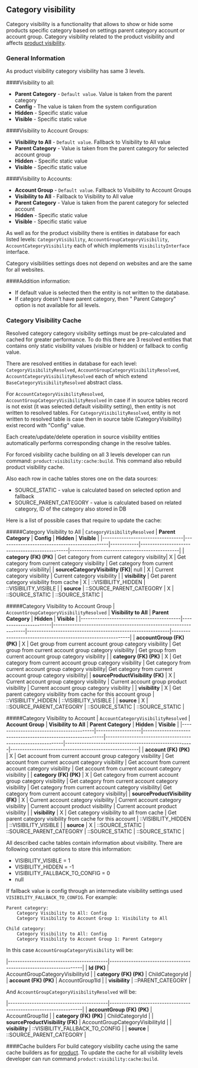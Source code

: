 Category visibility
-------------------

Category visibility is a functionality that allows to show or hide some products specific category based on settings parent category
account or account group. Category visibility related to the product visibility and affects [product visibility](./product-visibility.md).

### General Information
As product visibility category visibility has same 3 levels.

####Visibility to all:
* **Parent Category** - `Default value`. Value is taken from the parent category
* **Config** - The value is taken from the system configuration
* **Hidden** - Specific static value
* **Visible** - Specific static value

####Visibility to Account Groups:
* **Visibility to All**  - `Default value`. Fallback to Visibility to All value
* **Parent Category** - Value is taken from the parent category for selected account group
* **Hidden** - Specific static value
* **Visible** - Specific static value

####Visibility to Accounts:
* **Account Group** - `Default value`. Fallback to Visibility to Account Groups
* **Visibility to All** - Fallback to Visibility to All value
* **Parent Category** - Value is taken from the parent category for selected account
* **Hidden** - Specific static value
* **Visible** - Specific static value

As well as for the product visibility there is entities in database for each listed levels:
`CategoryVisibility`, `AccountGroupCategoryVisibility`, `AccountCategoryVisibility` each of which implements 
`VisibilityInterface` interface.

Category visibilities settings does not depend on websites and are the same for all websites.

####Addition information:

* If default value is selected then the entity is not written to the database.
* If category doesn't have parent category, then " Parent Category" option is not available for all levels. 

### Category Visibility Cache

Resolved category category visibility settings must be pre-calculated and cached for greater performance. 
To do this there are 3 resolved entities that contains only static visibility values (visible or hidden) or fallback to config value.

There are resolved entities in database for each level:
`CategoryVisibilityResolved`, `AccountGroupCategoryVisibilityResolved`, `AccountCategoryVisibilityResolved`
each of which extend `BaseCategoryVisibilityResolved` abstract class.

For `AccountCategoryVisibilityResolved`, `AccountGroupCategoryVisibilityResolved` in case if in source tables 
record is not exist (it was selected default visibility setting), then entity is not written to resolved tables.
For `CategoryVisibilityResolved`, entity is not written to resolved table is case then in source table 
(CategoryVisibility) exist record with "Config" value.

Each create/update/delete operation in source visibility entities automatically performs 
corresponding change in the resolve tables.

For forced visibility cache building on all 3 levels developer can run command: 
`product:visibility:cache:build`. This command also rebuild product visibility cache.

Also each row in cache tables stores one on the data sources:
* SOURCE_STATIC - value is calculated based on selected option and fallback
* SOURCE_PARENT_CATEGORY - value is calculated based on related category, ID of the category also stored in DB

Here is a list of possible cases that require to update the cache:

#####Category Visibility to All
| `CategoryVisibilityResolved`     | **Parent Category**                          | **Config** | **Hidden**                                    | **Visible**                                  |
|----------------------------------|----------------------------------------------|------------|-----------------------------------------------|----------------------------------------------|
| **category (FK) (PK)**           | Get category from current category visibility|      X     | Get category from current category visibility | Get category from current category visibility|
| **sourceCategoryVisibility (FK)**|                   null                       |      X     | Current category visibility                   | Current category visibility                  |
| **visibility**                   | Get parent category visibility from cache    |      X     |             ::VISIBILITY_HIDDEN               |             ::VISIBILITY_VISIBLE             |
| **source**                       |           ::SOURCE_PARENT_CATEGORY           |      X     |               ::SOURCE_STATIC                 |               ::SOURCE_STATIC                |

#####Category Visibility to Account Group
| `AccountGroupCategoryVisibilityResolved` | **Visibility to All** | **Parent Category**                                              | **Hidden**                                                 | **Visible**                                                |
|------------------------------------------|-----------------------|------------------------------------------------------------------|------------------------------------------------------------|------------------------------------------------------------|
| **accountGroup (FK) (PK)**               |          X            | Get group from current account group category visibility         | Get group from current account group category visibility   | Get group from current account group category visibility   |
| **category (FK) (PK)**                   |          X            | Get category from current account group category visibility      | Get category from current account group category visibility| Get category from current account group category visibility|
| **sourceProductVisibility (FK)**         |          X            | Current account group category visibility                        | Current account group product visibility                   | Current account group category visibility                  |
| **visibility**                           |          X            | Get parent category visibility from cache for this account group |                     ::VISIBILITY_HIDDEN                    |                   ::VISIBILITY_VISIBLE                     |
| **source**                               |          X            |           ::SOURCE_PARENT_CATEGORY                               |                       ::SOURCE_STATIC                      |                     ::SOURCE_STATIC                        |

#####Category Visibility to Account
| `AccountCategoryVisibilityResolved`     | **Account Group** | **Visibility to All**                                       | **Parent Category**                                        | **Hidden**                                           | **Visible**                                          |
|-----------------------------------------|-------------------|-------------------------------------------------------------|------------------------------------------------------------|------------------------------------------------------|------------------------------------------------------|
| **account (FK) (PK)**                   |         X         | Get account from current account group category visibility  | Get account from current account category visibility       | Get account from current account category visibility | Get account from current account category visibility |
| **category (FK) (PK)**                  |         X         | Get category from current account group category visibility | Get category from current account category visibility      | Get category from current account category visibility| Get category from current account category visibility|
| **sourceProductVisibility (FK)**        |         X         | Current account category visibility                         | Current account category visibility                        | Current account product visibility                   | Current account product visibility                   |
| **visibility**                          |         X         | Get category visibility to all from cache                   | Get parent category visibility from cache for this account |                   ::VISIBILITY_HIDDEN                |                   ::VISIBILITY_VISIBLE               |
| **source**                              |         X         |                 ::SOURCE_STATIC                             |               ::SOURCE_PARENT_CATEGORY                     |                     ::SOURCE_STATIC                  |                       ::SOURCE_STATIC                |


All described cache tables contain information about visibility. 
There are following constant options to store this information:

* VISIBILITY_VISIBLE = 1
* VISIBILITY_HIDDEN = -1
* VISIBILITY_FALLBACK_TO_CONFIG = 0
* null

If fallback value is config through an intermediate visibility settings used `VISIBILITY_FALLBACK_TO_CONFIG`.
For example:
```
Parent category:
    Category Visibility to All: Config
    Category Visibility to Account Group 1: Visibility to All
    
Child category:
    Category Visibility to All: Config
    Category Visibility to Account Group 1: Parent Category
```
In this case `AccountGroupCategoryVisibility` will be:

|------------------------------------------|------------------------------------------------------------------|
| **Id (PK)**                              |             AccountGroupCategoryVisibilityId                     |
| **category (FK) (PK)**                   |                       ChildCategoryId                            |
| **account (FK)  (PK)**                   |                       AccountGroup1Id                            |
| **visibility**                           |                      ::PARENT_CATEGORY                           |

And `AccountGroupCategoryVisibilityResolved` will be:

|------------------------------------------|------------------------------------------------------------------|
| **accountGroup (FK) (PK)**               |                       AccountGroup1Id                            |
| **category (FK) (PK)**                   |                       ChildCategoryId                            |
| **sourceProductVisibility (FK)**         |               AccountGroupCategoryVisibilityId                   |
| **visibility**                           |               ::VISIBILITY_FALLBACK_TO_CONFIG                    |
| **source**                               |                  ::SOURCE_PARENT_CATEGORY                        |

    
####Cache builders
For build category visibility cache using the same cache builders as for [product](./product-visibility.md#cache-builders).
To update the cache for all visibility levels developer can run command `product:visibility:cache:build`.